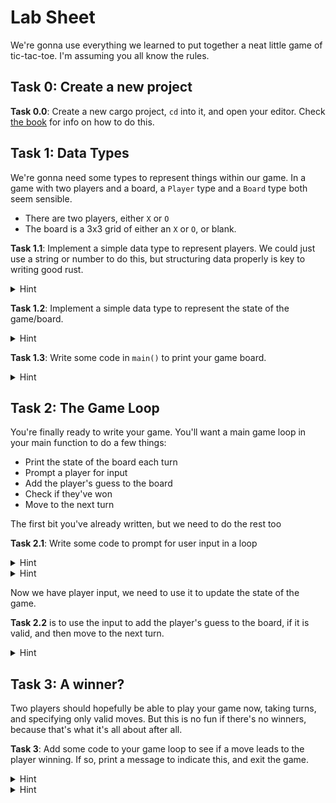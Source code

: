 # Lab Sheet

We're gonna use everything we learned to put together a neat little game of tic-tac-toe. I'm assuming you all know the rules.

## Task 0: Create a new project

**Task 0.0**: Create a new cargo project, `cd` into it, and open your editor. Check [the book](https://doc.rust-lang.org/book/ch01-03-hello-cargo.html) for info on how to do this.

## Task 1: Data Types

We're gonna need some types to represent things within our game. In a game with two players and a board, a `Player` type and a `Board` type both seem sensible.

- There are two players, either `X` or `O`
- The board is a 3x3 grid of either an `X` or `O`, or blank.

**Task 1.1**: Implement a simple data type to represent players. We could just use a string or number to do this, but structuring data properly is key to writing good rust.

<details>
    <summary>Hint</summary>
    <p>
    What type can be used to represent a set of discrete values, and can take on one of those values at once?
    </p>
</details>

**Task 1.2**: Implement a simple data type to represent the state of the game/board.

<details>
    <summary>Hint</summary>
    <p>
    There's a few ways of approaching this, but all of them will involve a fixed size array. You'll want to use your player type, but also think about what types can be used to represent something that may or may not be there.
    </p>
</details>

**Task 1.3**: Write some code in `main()` to print your game board.

<details>
    <summary>Hint</summary>
    <p>
    You'll most likely want to iterate through your board array in some way, printing some other characters along with it. Have a look at the Display trait too, if you want some help printing your player type.
    </p>
</details>

## Task 2: The Game Loop

You're finally ready to write your game. You'll want a main game loop in your main function to do a few things:

- Print the state of the board each turn
- Prompt a player for input
- Add the player's guess to the board
- Check if they've won
- Move to the next turn

The first bit you've already written, but we need to do the rest too

**Task 2.1**: Write some code to prompt for user input in a loop

<details>
    <summary>Hint</summary>
    <p>
    What kind of loop do you want here, and when do you want to break out of it/jump back to the top of it? Consider your control flow carefully here.
    </p>
</details>

<details>
    <summary>Hint</summary>
    <p>
    You'll need some way to read user input from stdin. Check the book, or Rust by Example, to see if there are any examples for this.
    </p>
</details>

Now we have player input, we need to use it to update the state of the game.

**Task 2.2** is to use the input to add the player's guess to the board, if it is valid, and then move to the next turn.

<details>
    <summary>Hint</summary>
    <p>
    What constitutes a valid guess? Consider what input validation you'll need to do for this.
    </p>
</details>

## Task 3: A winner?

Two players should hopefully be able to play your game now, taking turns, and specifying only valid moves. But this is no fun if there's no winners, because that's what it's all about after all.

**Task 3**: Add some code to your game loop to see if a move leads to the player winning. If so, print a message to indicate this, and exit the game.

<details>
    <summary>Hint</summary>
    <p>
    There are multiple cases to consider for a win: 3 rows, 3 columns, and the 2 diagonals. You could hard-code all these, or you could get fancy with some for loops. Up to you.
    </p>
</details>

<details>
    <summary>Hint</summary>
    <p>
    Rust might not allow you to compare the equality of two types so easily. This is also A Good Thing (tm) because the notion of equality is not so simple for all types, so much so that rust splits it into two traits, Eq and PartialEq. You might want to derive them for your custom player type to help with this. Traits, and deriving them, will be covered in more detail next time.
    </p>
</details>

